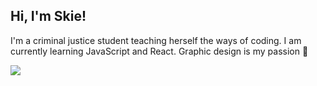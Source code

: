 ## Hi, I'm Skie!
I'm a criminal justice student teaching herself the ways of coding. I am currently learning JavaScript and React. Graphic design is my passion 🤠

![](https://api.visitorbadge.io/api/VisitorHit?user=bwuggu&repo=github-visitors-badge&countColor=%23f588b5)
